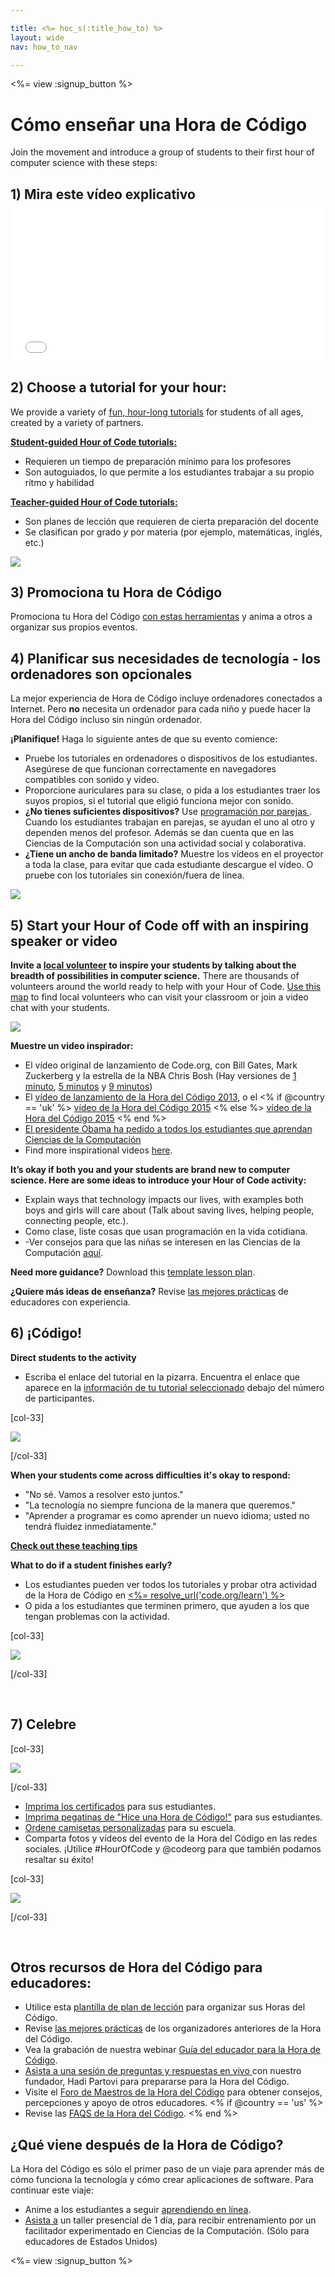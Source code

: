 ```yaml
---

title: <%= hoc_s(:title_how_to) %>
layout: wide
nav: how_to_nav

---
```


<%= view :signup_button %>

# Cómo enseñar una Hora de Código

Join the movement and introduce a group of students to their first hour of computer science with these steps:

## 1) Mira este vídeo explicativo <iframe width="500" height="255" src="//www.youtube.com/embed/SrnvvWDm73k" frameborder="0" allowfullscreen></iframe>
## 2) Choose a tutorial for your hour:

We provide a variety of [fun, hour-long tutorials](<%= resolve_url('https://code.org/learn') %>) for students of all ages, created by a variety of partners.

**[Student-guided Hour of Code tutorials:](<%= resolve_url("https://code.org/learn") %>)**

  * Requieren un tiempo de preparación mínimo para los profesores
  * Son autoguiados, lo que permite a los estudiantes trabajar a su propio ritmo y habilidad

**[Teacher-guided Hour of Code tutorials:](<%= resolve_url("https://code.org/educate/teacher-led") %>)**

  * Son planes de lección que requieren de cierta preparación del docente
  * Se clasifican por grado *y* por materia (por ejemplo, matemáticas, inglés, etc.)

[![](/images/fit-700/tutorials.png)](<%= resolve_url('https://code.org/learn') %>)

## 3) Promociona tu Hora de Código

Promociona tu Hora del Código [con estas herramientas](<%= resolve_url('/promote') %>) y anima a otros a organizar sus propios eventos.

## 4) Planificar sus necesidades de tecnología - los ordenadores son opcionales

La mejor experiencia de Hora de Código incluye ordenadores conectados a Internet. Pero **no** necesita un ordenador para cada niño y puede hacer la Hora del Código incluso sin ningún ordenador.

**¡Planifique!** Haga lo siguiente antes de que su evento comience:

  * Pruebe los tutoriales en ordenadores o dispositivos de los estudiantes. Asegúrese de que funcionan correctamente en navegadores compatibles con sonido y video.
  * Proporcione auriculares para su clase, o pida a los estudiantes traer los suyos propios, si el tutorial que eligió funciona mejor con sonido.
  * **¿No tienes suficientes dispositivos?** Use [programación por parejas ](https://www.youtube.com/watch?v=vgkahOzFH2Q). Cuando los estudiantes trabajan en parejas, se ayudan el uno al otro y dependen menos del profesor. Además se dan cuenta que en las Ciencias de la Computación son una actividad social y colaborativa.
  * **¿Tiene un ancho de banda limitado?** Muestre los vídeos en el proyector a toda la clase, para evitar que cada estudiante descargue el vídeo. O pruebe con los tutoriales sin conexión/fuera de línea.

![](/images/fit-350/group_ipad.jpg)

## 5) Start your Hour of Code off with an inspiring speaker or video

**Invite a [local volunteer](https://code.org/volunteer/local) to inspire your students by talking about the breadth of possibilities in computer science.** There are thousands of volunteers around the world ready to help with your Hour of Code. [Use this map](https://code.org/volunteer/local) to find local volunteers who can visit your classroom or join a video chat with your students.

[![](/images/fit-300/volunteer-map.png)](<%= resolve_url('https://code.org/volunteer/local') %>)

**Muestre un video inspirador:**

  * El vídeo original de lanzamiento de Code.org, con Bill Gates, Mark Zuckerberg y la estrella de la NBA Chris Bosh (Hay versiones de [1 minuto](https://www.youtube.com/watch?v=qYZF6oIZtfc), [5 minutos](https://www.youtube.com/watch?v=nKIu9yen5nc) y [9 minutos](https://www.youtube.com/watch?v=dU1xS07N-FA))
  * El [vídeo de lanzamiento de la Hora del Código 2013](https://www.youtube.com/watch?v=FC5FbmsH4fw), o el <% if @country == 'uk' %> [vídeo de la Hora del Código 2015](https://www.youtube.com/watch?v=7L97YMYqLHc) <% else %> [vídeo de la Hora del Código 2015](https://www.youtube.com/watch?v=7L97YMYqLHc) <% end %>
  * [El presidente Obama ha pedido a todos los estudiantes que aprendan Ciencias de la Computación](https://www.youtube.com/watch?v=6XvmhE1J9PY)
  * Find more inspirational videos [here](https://www.youtube.com/playlist?list=PLzdnOPI1iJNfpD8i4Sx7U0y2MccnrNZuP).

**It’s okay if both you and your students are brand new to computer science. Here are some ideas to introduce your Hour of Code activity:**

  * Explain ways that technology impacts our lives, with examples both boys and girls will care about (Talk about saving lives, helping people, connecting people, etc.).
  * Como clase, liste cosas que usan programación en la vida cotidiana.
  * -Ver consejos para que las niñas se interesen en las Ciencias de la Computación [aquí](<%= resolve_url('https://code.org/girls') %>).

**Need more guidance?** Download this [template lesson plan](/files/EducatorHourofCodeLessonPlanOutline.docx).

**¿Quiere más ideas de enseñanza?** Revise [las mejores prácticas](http://www.slideshare.net/TeachCode/hour-of-code-best-practices-for-successful-educators-51273466) de educadores con experiencia.

## 6) ¡Código!

**Direct students to the activity**

  * Escriba el enlace del tutorial en la pizarra. Encuentra el enlace que aparece en la [información de tu tutorial seleccionado](<%= resolve_url('https://code.org/learn') %>) debajo del número de participantes.

[col-33]

![](/images/fit-300/group_ar.jpg)

[/col-33]

**When your students come across difficulties it's okay to respond:**

  * "No sé. Vamos a resolver esto juntos."
  * "La tecnología no siempre funciona de la manera que queremos."
  * "Aprender a programar es como aprender un nuevo idioma; usted no tendrá fluidez inmediatamente."

**[Check out these teaching tips](http://www.code.org/files/CSTT_IntroducingCS.PDF)**

**What to do if a student finishes early?**

  * Los estudiantes pueden ver todos los tutoriales y probar otra actividad de la Hora de Código en [<%= resolve_url('code.org/learn') %>](<%= resolve_url('https://code.org/learn') %>)
  * O pida a los estudiantes que terminen primero, que ayuden a los que tengan problemas con la actividad.

[col-33]

![](/images/fit-250/highschoolgirls.jpeg)

[/col-33]

<p style="clear:both">
  &nbsp;
</p>

## 7) Celebre

[col-33]

![](/images/fit-300/boy-certificate.jpg)

[/col-33]

  * [Imprima los certificados](<%= resolve_url('https://code.org/certificates') %>) para sus estudiantes.
  * [Imprima pegatinas de "Hice una Hora de Código!"](<%= resolve_url('/promote/resources#stickers') %>) para sus estudiantes.
  * [Ordene camisetas personalizadas](http://blog.code.org/post/132608499493/hour-of-code-shirts-and-more) para su escuela.
  * Comparta fotos y vídeos del evento de la Hora del Código en las redes sociales. ¡Utilice #HourOfCode y @codeorg para que también podamos resaltar su éxito!

[col-33]

![](/images/fit-260/highlight-certificates.jpg)

[/col-33]

<p style="clear:both">
  &nbsp;
</p>

## Otros recursos de Hora del Código para educadores:

  * Utilice esta [plantilla de plan de lección](/files/EducatorHourofCodeLessonPlanOutline.docx) para organizar sus Horas del Código.
  * Revise [las mejores prácticas](http://www.slideshare.net/TeachCode/hour-of-code-best-practices-for-successful-educators-51273466) de los organizadores anteriores de la Hora del Código. 
  * Vea la grabación de nuestra webinar [Guía del educador para la Hora de Código](https://youtu.be/EJeMeSW2-Mw).
  * [Asista a una sesión de preguntas y respuestas en vivo ](http://www.eventbrite.com/e/ask-your-final-questions-and-prepare-for-the-2015-hour-of-code-with-codeorg-founder-hadi-partovi-tickets-17987437911) con nuestro fundador, Hadi Partovi para prepararse para la Hora del Código.
  * Visite el [Foro de Maestros de la Hora del Código](http://forum.code.org/c/plc/hour-of-code) para obtener consejos, percepciones y apoyo de otros educadores. <% if @country == 'us' %>
  * Revise las [ FAQS de la Hora del Código](https://support.code.org/hc/en-us/categories/200147083-Hour-of-Code). <% end %>

## ¿Qué viene después de la Hora de Código?

La Hora del Código es sólo el primer paso de un viaje para aprender más de cómo funciona la tecnología y cómo crear aplicaciones de software. Para continuar este viaje:

  * Anime a los estudiantes a seguir [aprendiendo en línea](<%= resolve_url('https://code.org/learn/beyond') %>).
  * [Asista a](<%= resolve_url('https://code.org/professional-development-workshops') %>) un taller presencial de 1 día, para recibir entrenamiento por un facilitador experimentado en Ciencias de la Computación. (Sólo para educadores de Estados Unidos)

<%= view :signup_button %>